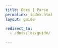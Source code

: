 ```yaml
---
title: Docs | Parse
permalink: index.html
layout: guide

redirect_to:
  - /docs/ios/guide/

---
```

